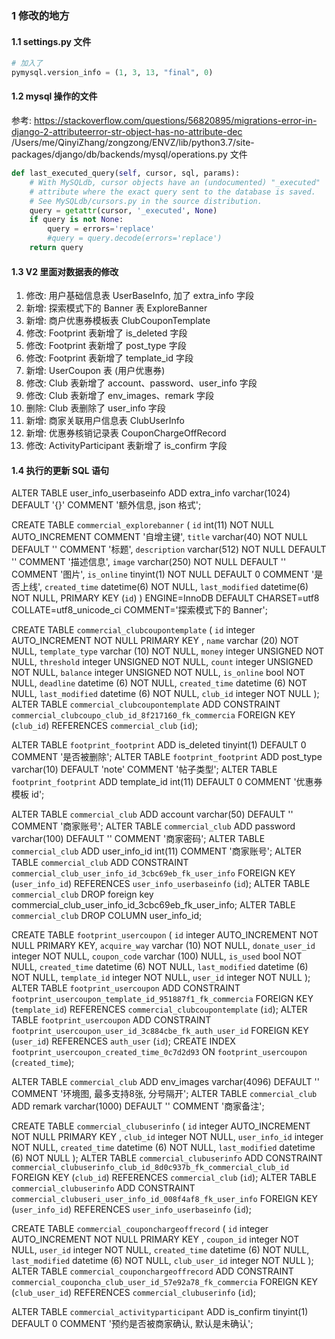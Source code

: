 ### 1 修改的地方
#### 1.1 settings.py 文件
```py
# 加入了
pymysql.version_info = (1, 3, 13, "final", 0)
```

#### 1.2 mysql 操作的文件 
参考: https://stackoverflow.com/questions/56820895/migrations-error-in-django-2-attributeerror-str-object-has-no-attribute-dec
/Users/me/QinyiZhang/zongzong/ENVZ/lib/python3.7/site-packages/django/db/backends/mysql/operations.py 文件
```py
def last_executed_query(self, cursor, sql, params):
    # With MySQLdb, cursor objects have an (undocumented) "_executed"
    # attribute where the exact query sent to the database is saved.
    # See MySQLdb/cursors.py in the source distribution.
    query = getattr(cursor, '_executed', None)
    if query is not None:
        query = errors='replace'
        #query = query.decode(errors='replace')
    return query
```

#### 1.3 V2 里面对数据表的修改
1. 修改: 用户基础信息表 UserBaseInfo, 加了 extra_info 字段
2. 新增: 探索模式下的 Banner 表 ExploreBanner
3. 新增: 商户优惠券模板表 ClubCouponTemplate
4. 修改: Footprint 表新增了 is_deleted 字段
5. 修改: Footprint 表新增了 post_type 字段
6. 修改: Footprint 表新增了 template_id 字段
7. 新增: UserCoupon 表 (用户优惠券)
8. 修改: Club 表新增了 account、password、user_info 字段
9. 修改: Club 表新增了 env_images、remark 字段
10. 删除: Club 表删除了 user_info 字段
11. 新增: 商家关联用户信息表 ClubUserInfo
12. 新增: 优惠券核销记录表 CouponChargeOffRecord
13. 修改: ActivityParticipant 表新增了 is_confirm 字段

#### 1.4 执行的更新 SQL 语句
ALTER TABLE user_info_userbaseinfo ADD extra_info varchar(1024) DEFAULT '{}' COMMENT '额外信息, json 格式';

CREATE TABLE `commercial_explorebanner` (
  `id` int(11) NOT NULL AUTO_INCREMENT COMMENT '自增主键',
  `title` varchar(40) NOT NULL DEFAULT '' COMMENT '标题',
  `description` varchar(512) NOT NULL DEFAULT '' COMMENT '描述信息',
  `image` varchar(250) NOT NULL DEFAULT '' COMMENT '图片',
  `is_online` tinyint(1) NOT NULL DEFAULT 0 COMMENT '是否上线',
  `created_time` datetime(6) NOT NULL,
  `last_modified` datetime(6) NOT NULL,
  PRIMARY KEY (`id`)
) ENGINE=InnoDB DEFAULT CHARSET=utf8 COLLATE=utf8_unicode_ci COMMENT='探索模式下的 Banner';


CREATE TABLE `commercial_clubcoupontemplate` (
    `id` integer AUTO_INCREMENT NOT NULL PRIMARY KEY , 
    `name` varchar (20) NOT NULL, 
    `template_type` varchar (10) NOT NULL, 
    `money` integer UNSIGNED NOT NULL, 
    `threshold` integer UNSIGNED NOT NULL, 
    `count` integer UNSIGNED NOT NULL, 
    `balance` integer UNSIGNED NOT NULL, 
    `is_online` bool NOT NULL, 
    `deadline` datetime (6) NOT NULL, 
    `created_time` datetime (6) NOT NULL, 
    `last_modified` datetime (6) NOT NULL, 
    `club_id` integer NOT NULL
  );
ALTER TABLE `commercial_clubcoupontemplate` ADD CONSTRAINT `commercial_clubcoupo_club_id_8f217160_fk_commercia` FOREIGN KEY (`club_id`) REFERENCES `commercial_club` (`id`);

ALTER TABLE `footprint_footprint` ADD is_deleted tinyint(1) DEFAULT 0 COMMENT '是否被删除';
ALTER TABLE `footprint_footprint` ADD post_type varchar(10) DEFAULT 'note' COMMENT '帖子类型';
ALTER TABLE `footprint_footprint` ADD template_id int(11) DEFAULT 0 COMMENT '优惠券模板 id';

ALTER TABLE `commercial_club` ADD account varchar(50) DEFAULT '' COMMENT '商家账号';
ALTER TABLE `commercial_club` ADD password varchar(100) DEFAULT '' COMMENT '商家密码';
ALTER TABLE `commercial_club` ADD user_info_id int(11) COMMENT '商家账号';
ALTER TABLE `commercial_club` ADD CONSTRAINT `commercial_club_user_info_id_3cbc69eb_fk_user_info` FOREIGN KEY (`user_info_id`) REFERENCES `user_info_userbaseinfo` (`id`);
ALTER TABLE `commercial_club` DROP foreign key commercial_club_user_info_id_3cbc69eb_fk_user_info;
ALTER TABLE `commercial_club` DROP COLUMN user_info_id;


CREATE TABLE `footprint_usercoupon` (
    `id` integer AUTO_INCREMENT NOT NULL PRIMARY KEY, 
    `acquire_way` varchar (10) NOT NULL, 
    `donate_user_id` integer NOT NULL, 
    `coupon_code` varchar (100) NULL, 
    `is_used` bool NOT NULL, 
    `created_time` datetime (6) NOT NULL, 
    `last_modified` datetime (6) NOT NULL, 
    `template_id` integer NOT NULL, 
    `user_id` integer NOT NULL
  );
ALTER TABLE `footprint_usercoupon` ADD CONSTRAINT `footprint_usercoupon_template_id_951887f1_fk_commercia` FOREIGN KEY (`template_id`) REFERENCES `commercial_clubcoupontemplate` (`id`);
ALTER TABLE `footprint_usercoupon` ADD CONSTRAINT `footprint_usercoupon_user_id_3c884cbe_fk_auth_user_id` FOREIGN KEY (`user_id`) REFERENCES `auth_user` (`id`);
CREATE INDEX `footprint_usercoupon_created_time_0c7d2d93` ON `footprint_usercoupon` (`created_time`);

ALTER TABLE `commercial_club` ADD env_images varchar(4096) DEFAULT '' COMMENT '环境图, 最多支持8张, 分号隔开';
ALTER TABLE `commercial_club` ADD remark varchar(1000) DEFAULT '' COMMENT '商家备注';

CREATE TABLE `commercial_clubuserinfo` (
    `id` integer AUTO_INCREMENT NOT NULL PRIMARY KEY , 
    `club_id` integer NOT NULL, 
    `user_info_id` integer NOT NULL,
    `created_time` datetime (6) NOT NULL, 
    `last_modified` datetime (6) NOT NULL 
  );
ALTER TABLE `commercial_clubuserinfo` ADD CONSTRAINT `commercial_clubuserinfo_club_id_8d0c937b_fk_commercial_club_id` FOREIGN KEY (`club_id`) REFERENCES `commercial_club` (`id`);
ALTER TABLE `commercial_clubuserinfo` ADD CONSTRAINT `commercial_clubuseri_user_info_id_008f4af8_fk_user_info` FOREIGN KEY (`user_info_id`) REFERENCES `user_info_userbaseinfo` (`id`);

CREATE TABLE `commercial_couponchargeoffrecord` (
    `id` integer AUTO_INCREMENT NOT NULL PRIMARY KEY , 
    `coupon_id` integer NOT NULL, 
    `user_id` integer NOT NULL, 
    `created_time` datetime (6) NOT NULL, 
    `last_modified` datetime (6) NOT NULL, 
    `club_user_id` integer NOT NULL
  );
ALTER TABLE `commercial_couponchargeoffrecord` ADD CONSTRAINT `commercial_couponcha_club_user_id_57e92a78_fk_commercia` FOREIGN KEY (`club_user_id`) REFERENCES `commercial_clubuserinfo` (`id`); 

ALTER TABLE `commercial_activityparticipant` ADD is_confirm tinyint(1) DEFAULT 0 COMMENT '预约是否被商家确认, 默认是未确认';
